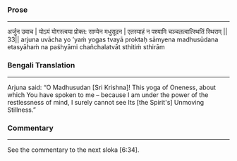 ### Prose 
 --- 
अर्जुन उवाच |
योऽयं योगस्त्वया प्रोक्त: साम्येन मधुसूदन |
एतस्याहं न पश्यामि चञ्चलत्वात्स्थितिं स्थिराम् || 33||
arjuna uvācha
yo ’yaṁ yogas tvayā proktaḥ sāmyena madhusūdana
etasyāhaṁ na paśhyāmi chañchalatvāt sthitiṁ sthirām

### Bengali Translation 
 --- 
Arjuna said: “O Madhusudan [Sri Krishna]! This yoga of Oneness, about which You have spoken to me – because I am under the power of the restlessness of mind, I surely cannot see Its [the Spirit's] Unmoving Stillness.” 

### Commentary 
 --- 
See the commentary to the next sloka [6:34]. 